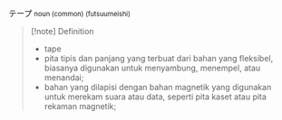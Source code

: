 テープ
<small>noun (common) (futsuumeishi)
</small>
>[!note] Definition
>- tape
>- pita tipis dan panjang yang terbuat dari bahan yang fleksibel, biasanya digunakan untuk menyambung, menempel, atau menandai;  
>- bahan yang dilapisi dengan bahan magnetik yang digunakan untuk merekam suara atau data, seperti pita kaset atau pita rekaman magnetik;